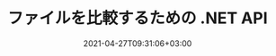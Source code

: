 ---
############################# Static ############################
layout: "product"
date: 2021-04-27T09:31:06+03:00
draft: false

product: "Comparison"
product_tag: "comparison"
platform: ".NET"
platform_tag: "net"

############################# Head ############################
head_title: "C# .NET ドキュメント比較 API | PDF Word Excel Web とテキストの比較と結合"
head_description: "C# .NET ドキュメント比較 API。 PDF Word DOC DOCX、Excel スプレッドシート、PPT、PPTX、HTML、EMLX MSG、VSDX、DXF DWG および画像ファイル形式を比較および結合します。"

############################# Header ############################
title: "ファイルを比較するための .NET API"
description: ".NET Document Comparison API を使用してアプリケーションを開発し、ファイルのコンテンツとスタイルの違いをチェックして比較します。"
button:
    enable: true
    icon: "fas fa-arrow-down"
    label: "無料トライアルをダウンロード"
    link: "https://downloads.groupdocs.com/comparison/net"

############################# SubMenu ############################
submenu:
    enable: true
    
    left:
        img_alt: "GroupDocs.Comparison for .NET"
        image: "https://www.groupdocs.cloud/templates/groupdocs/images/product-logos/groupdocs-comparison-net.png"
        product: "GroupDocs.Comparison"
        platform: ".NET"

    middle:
        button:
            # button loop
            - link: "#overview"
              text: "概要"

            # button loop
            - link: "#features"
              text: "特徴"

            # button loop
            - link: "#support"
              text: "サポート"

            # button loop
            - link: "https://products.groupdocs.app/comparison"
              text: "ライブデモ"

            # button loop
            - link: "https://purchase.groupdocs.com/pricing/comparison/net"
              text: "価格設定"

    right:
        link_download: "https://downloads.groupdocs.com/comparison"
        link_learn: "https://docs.groupdocs.com/comparison/net/"
        link_buy: "https://purchase.groupdocs.com"

############################# Overview ############################
overview:
    enable: true
    example_image: "/comparison/comparison-example.webp"
    content: |
      
    more_overview:
      # more_overview_loop
      - title: "GroupDocs.Comparison for .NETとは何ですか"
        content: "GroupDocs.Comparison for .NET API は、C#、ASP.NET、または .NET ソフトウェア プラットフォームに関連するその他のテクノロジで、同じ形式または異なる形式のドキュメント間の差異を検索および強調表示するアプリケーションを作成するときにすぐに使用できる、高速で信頼性の高いソリューションです。"

      # more_overview_loop
      - title: "サポートされている形式"
        content: "GroupDocs.Comparison ライブラリは、PDF、HTML、電子メール Outlook、Microsoft Office Word ドキュメント、Excel スプレッドシート、PowerPoint プレゼンテーション、OneNote、Visio 図、テキスト、png などの一般的な画像およびドキュメント形式間のコンテンツとテキスト スタイルの両方の違いの検出をサポートします。 、gif、bmp 画像、その他数百の形式に対応しています。"
        
      # more_overview_loop
      - title: "比較機能"
        content: "比較を実行すると、単語、段落、表、グラフの内容とそのスタイルの変更を検出でき、相違点、それらの数とタイプの所属の概要をリストした比較文書が提供されます。 GroupDocs.Comparison for .NET は、ソース ドキュメントに関する基本情報を簡単に抽出し、ファイルまたはデータ ストリームを通じて、パスワードで保護され暗号化されたさまざまな形式の単純なドキュメントを比較および保存できます。"
        
      # more_overview_loop
      - title: "ドキュメントと例"
        content: "さまざまなプラットフォームでの比較ライブラリの使用に関するコード例付きのドキュメントがすでにたくさんあるため、アプリケーションで .NET API の GroupDocs.Comparison を使用する方法について難しく考える必要はありません。"
        
      # more_overview_loop
      - title: "互換性"
        content: "GroupDocs.Comparison for .NET を使用すると、.NET プラットフォームを対象とした任意の開発環境でアプリケーションを作成できます。すべての .NET ベースの言語と互換性があり、Mono または .NET フレームワーク (.NET Core を含む) をインストールできる一般的なオペレーティング システム (Windows、Linux、MacOS) をサポートしています。"
    examples:
      enable: true
      
    more_feature:
      # more_feature_loop
      - title: ".NET APIを使用してドキュメントを簡単に比較"
        content: |
          GroupDocs.Comparison for .NET API は、ファイルを比較するための簡単かつ効率的な方法を提供します。以下は、C# を使用して 2 つの DOCX ドキュメントを比較する方法を示す例です。  

          ```cs
          // 比較するソース ファイルとターゲット ファイル
          string source = @"source.docx";
          string target = @"target.docx";
          Comparer comparer = new Comparer();
          // 2 つの文書を比較する
          ICompareResult result = comparer.Compare(source, target, new ComparisonSettings());
          ```
      # more_feature_loop
      - title: "比較の詳細レベルを選択してください"
        content: "GroupDocs.Comparison for .NET を使用すると、ドキュメントを比較する範囲を指定できます。低 (イメージング グリッド = 50 の精度でテキストを単語ごとに比較)、中 (イメージング グリッド = 100 の精度でテキストを 1 文字ずつ比較)、または高 (イメージング グリッド = の精度でテキストを 1 文字ずつ比較) から選択できます。 150）。"

      # more_feature_loop
      - title: "テキストスタイル比較のサポート"
        content: |
          GroupDocs.Comparison for .NET はテキスト スタイルを比較する機能を提供します。  

          文書の単語や文字を比較する際、フォント名、フォント サイズ、フォントの色、フォント スタイル (太字、斜体、下線、小文字、ハイパーリンク)、および下線の色 (該当する場合) を比較して相違点を見つけることができます。  

          段落を比較する際、段落の配置、インデント (左インデント、右インデント)、段落間隔 (後のスペース、前のスペース)、最初の行のインデント、行間隔などのスタイルを比較できます。  

          GroupDocs.Comparison for .NET は、該当する場合、フッターの距離、ページの高さと方向、余白 (左、右、上、下)、境界線の幅、境界線の色など、ページの他のセクションの比較もサポートします。  
      
    tabs:
      enable: true
      
      ## TAB ONE ##
      tab_one:
        description: |
          以下は、GroupDocs.Comparison for .NET の概要です。
      
        right:
          enable: true
          icon: "fab fa-html5"
          title: "概要"
          content: |
            * 文書の比較
            * HTML ファイルの比較
            * PDFの比較
            * 図の比較
            * ファイルの内容を比較
            * テキストスタイルの比較
      
      ## TAB TWO ##
      tab_two:
        description: |
          GroupDocs.Comparison for .NET は、Microsoft Office、PDF、画像、その他多くの一般的な [ドキュメント ファイル形式](https://docs.groupdocs.com/comparison/net/supported-document-formats/) をすべてサポートしています。 。
        left:
          enable: true
          table:
            # table loop
            - title: "Microsoft Office"
              content: |
                * **Word:** [DOC](https://products.groupdocs.com/comparison/net/doc/), [DOCX](https://products.groupdocs.com/comparison/net/docx/), [DOCM](https://products.groupdocs.com/comparison/net/docm/), [DOT](https://products.groupdocs.com/comparison/net/dot/), [DOTX](https://products.groupdocs.com/comparison/net/dotx/), [DOTM](https://products.groupdocs.com/comparison/net/dotm/), [RTF](https://products.groupdocs.com/comparison/net/rtf/), [TXT](https://products.groupdocs.com/comparison/net/txt/)
                * **Excel:** [XLS](https://products.groupdocs.com/comparison/net/xls/), [XLSX](https://products.groupdocs.com/comparison/net/xlsx/), [XLSM](https://products.groupdocs.com/comparison/net/xlsm/), [XLSB](https://products.groupdocs.com/comparison/net/xlsb/), [XLTM](https://products.groupdocs.com/comparison/net/xltm/), [XLT](https://products.groupdocs.com/comparison/net/xlt/), [XLTM](https://products.groupdocs.com/comparison/net/xltm/), [XLTX](https://products.groupdocs.com/comparison/net/xltx/), [XLAM](https://products.groupdocs.com/comparison/net/xlam/), [SXC](https://products.groupdocs.com/comparison/net/sxc/), [SpreadsheetML](https://products.groupdocs.com/comparison/net/xml/)
                * **PowerPoint:** [PPT](https://products.groupdocs.com/comparison/net/ppt/), [PPTX](https://products.groupdocs.com/comparison/net/pptx/), [PPS](https://products.groupdocs.com/comparison/net/pps/), [PPSX](https://products.groupdocs.com/comparison/net/ppsx/), [PPSM](https://products.groupdocs.com/comparison/net/ppsm/), [POT](https://products.groupdocs.com/comparison/net/pot/), [POTM](https://products.groupdocs.com/comparison/net/potm/), [POTX](https://products.groupdocs.com/comparison/net/potx/), [PPTM](https://products.groupdocs.com/comparison/net/pptm/)
                * **Visio:** [VSD](https://products.groupdocs.com/comparison/net/vsd/), [VDX](https://products.groupdocs.com/comparison/net/vdx/), [VSS](https://products.groupdocs.com/comparison/net/vss/), [VSSX](https://products.groupdocs.com/comparison/net/vssx/), [VSX](https://products.groupdocs.com/comparison/net/vsx/), [VST](https://products.groupdocs.com/comparison/net/vst/), [VSTX](https://products.groupdocs.com/comparison/net/vstx/), [VTX](https://products.groupdocs.com/comparison/net/vtx/), [VSDX](https://products.groupdocs.com/comparison/net/vsdx/), [VDW](https://products.groupdocs.com/comparison/net/vdw/), [VSTM](https://products.groupdocs.com/comparison/net/vstm/), [VSSM](https://products.groupdocs.com/comparison/net/vssm/), [VSDM](https://products.groupdocs.com/comparison/net/vsdm/)
                * **Outlook:** [MSG](https://products.groupdocs.com/comparison/net/msg/), [EML](https://products.groupdocs.com/comparison/net/eml/), [EMLX](https://products.groupdocs.com/comparison/net/emlx/), [PST](https://products.groupdocs.com/comparison/net/pst/), [OST](https://products.groupdocs.com/comparison/net/ost/)
                * **OneNote:** [ONE](https://products.groupdocs.com/comparison/net/one/)

        right:
          enable: true
          table:
            # table loop
            - title: "その他の形式"
              content: |
                * **プログラミング言語**: [CS](https://products.groupdocs.com/comparison/net/cs/), [Java](https://products.groupdocs.com/comparison/net/java/), [CPP](https://products.groupdocs.com/comparison/net/cpp/), [JS](https://products.groupdocs.com/comparison/net/js/), [PY](https://products.groupdocs.com/comparison/net/py/), [RB](https://products.groupdocs.com/comparison/net/rb/), [PL](https://products.groupdocs.com/comparison/net/pl/), [ASM](https://products.groupdocs.com/comparison/net/asm/), [GROOVY](https://products.groupdocs.com/comparison/net/groovy/), [JSON](https://products.groupdocs.com/comparison/net/json/), [PHP](https://products.groupdocs.com/comparison/net/php/), [SQL](https://products.groupdocs.com/comparison/net/sql/), [LOG](https://products.groupdocs.com/comparison/net/log/), [DIFF](https://products.groupdocs.com/comparison/net/diff/), [LESS](https://products.groupdocs.com/comparison/net/less/), [SCALA](https://products.groupdocs.com/comparison/net/scala/)
                * **OpenDocument**: [ODT](https://products.groupdocs.com/comparison/net/odt/), [OTT](https://products.groupdocs.com/comparison/net/ott/), [ODS](https://products.groupdocs.com/comparison/net/ods/), [ODP](https://products.groupdocs.com/comparison/net/odp/), [OTP](https://products.groupdocs.com/comparison/net/otp/)
                * **Portable**: [PDF](https://products.groupdocs.com/comparison/net/pdf/), [MOBI](https://products.groupdocs.com/comparison/net/mobi/)
                * **AutoCAD**: [DXF](https://products.groupdocs.com/comparison/net/dxf/), [DWG](https://products.groupdocs.com/comparison/net/dwg/)
                * **Email**: [EML](https://products.groupdocs.com/comparison/net/eml/), [EMLX](https://products.groupdocs.com/comparison/net/emlx/), [MSG](https://products.groupdocs.com/comparison/net/msg/)
                * **Images**: [JPEG](https://products.groupdocs.com/comparison/net/jpeg/), [BMP](https://products.groupdocs.com/comparison/net/bmp/), [PNG](https://products.groupdocs.com/comparison/net/png/), [GIF](https://products.groupdocs.com/comparison/net/gif/), [DCM](https://products.groupdocs.com/comparison/net/dcm/), [DICOM](https://products.groupdocs.com/comparison/net/dicom/), [DjVu](https://products.groupdocs.com/comparison/net/djvu/)
                * **Web**: [HTM](https://products.groupdocs.com/comparison/net/htm/), [HTML](https://products.groupdocs.com/comparison/net/html/), [MHTML](https://products.groupdocs.com/comparison/net/mhtml/)
                * **Text**: [TXT](https://products.groupdocs.com/comparison/net/txt/)

      ## TAB THREE ##
      tab_three:
        description: |
          GroupDocs.Comparison for .NET は、次のオペレーティング システム、フレームワーク、パッケージ マネージャーをサポートしています。
      
        left:
          enable: true
          table:
            # table loop
            - icon: "fab fa-windows"
              title: "オペレーティングシステム"
              content: |
                * Windows Desktop
                * Windows Server
                * Windows Azure
                * Linux
                * MacOS

            # table loop
            - icon: "fas fa-code"
              title: "サポートされているフレームワーク"
              content: |
                * .NET Framework 2.0 以上
                * Mono Framework 1.2 以上
                * .NET Standard 2.0
                * .NET Core 2.0

        right:
          enable: true
          table:
            # table loop
            - icon: "fas fa-box"
              title: "パッケージマネージャー"
              content: |
                * NuGet

            # table loop
            - icon: "fas fa-tools"
              title: "開発環境"
              content: |
                * Microsoft Visual Studio
                * Xamarin.Android
                * Xamarin.IOS
                * Xamarin.Mac
                * MonoDevelop

############################# Features ############################
features:
    enable: true
    title: "GroupDocs.Comparison for .NET の機能"

    feature:
      # feature loop
      - icon: "fas fa-copy"
        content: "[コンテンツとフォント スタイルの違いを特定する](https://docs.groupdocs.com/comparison/net/compare-documents/)"

      # feature loop
      - icon: "fas fa-eye"
        content: "[ファイル比較後に見つかったすべての相違点の要約レポートを保存する](https://docs.groupdocs.com/comparison/net/get-extended-information-on-the-summary-page/)"

      # feature loop
      - icon: "fas fa-bolt"
        content: "[差異を分析した後に変更を適用または拒否し、結果のファイルをエクスポートする](https://docs.groupdocs.com/comparison/net/accept-or-reject-detected-changes/)"
      
      # feature loop
      - icon: "fas fa-file-powerpoint"
        content: "[Word ファイルの比較中の Microsoft Word の「変更の追跡」機能のサポート](https://docs.groupdocs.com/comparison/net/show-revisions/)"

      # feature loop
      - icon: "fas fa-code"
        content: "[比較されている各ドキュメントからの変更を独自に特定](https://docs.groupdocs.com/comparison/net/get-list-of-changes/)"

      # feature loop
      - icon: "fas fa-cloud"
        content: "[ストリーム経由でドキュメントを読み取り、送信する](https://docs.groupdocs.com/comparison/net/load-file-from-stream/)"

      # feature loop
      - icon: "fas fa-remove-format"
        content: "[従量制ライセンス – API 使用量に応じた課金](https://docs.groupdocs.com/comparison/net/licensing-and-evaluation-limitations/)"

      # feature loop
      - icon: "fas fa-comment-slash"
        content: "[複数のソースドキュメントと単一のターゲットドキュメントを比較する](https://docs.groupdocs.com/comparison/net/compare-multiple-documents/)"

      # feature loop
      - icon: "fas fa-location-arrow"
        content: "[Word ファイルの特定のページを相互に比較 – 単一の Word 文書内のすべての変更を受け入れるか拒否する](https://docs.groupdocs.com/comparison/net/accept-or-reject-detected-changes/)"

      # feature loop
      - icon: "fas fa-border-all"
        content: "[最大 3 つの Word 文書を結合し、Word ファイルで使用されている数式を比較します](https://docs.groupdocs.com/comparison/net/how-to-merge-source-code-files/)"

      # feature loop
      - icon: "fas fa-wrench"
        content: "[filePath からドキュメントに関する情報を取得する](https://docs.groupdocs.com/comparison/net/get-file-info/)"

      # feature loop
      - icon: "fas fa-columns"
        content: "[HTML比較結果を画像として保存](https://docs.groupdocs.com/comparison/net/generate-document-pages-preview/)"

      # feature loop
      - icon: "fas fa-file-word"
        content: "[削除されたコンテンツを表示または非表示にするオプション](https://docs.groupdocs.com/comparison/net/show-gap-lines/)"

      # feature loop
      - icon: "fas fa-envelope"
        content: "[ドキュメントのスタイル比較をオンまたはオフにするオプション](https://docs.groupdocs.com/comparison/net/how-to-select-options-for-flexible-comparing/)"

      # feature loop
      - icon: "fas fa-print"
        content: "[比較ドキュメント内の挿入、削除、およびスタイル変更項目をマークする文字列を指定する](https://docs.groupdocs.com/comparison/net/customize-changes-styles/)"

      # feature loop
      - icon: "fas fa-file-archive"
        content: "[単語の区切り文字とフォントの色を指定して比較するテキストのスタイルを設定する](https://docs.groupdocs.com/comparison/net/customize-changes-styles/)"

      # feature loop
      - icon: "fas fa-lock"
        content: "[PDF、Word、PowerPointのスライドと図の変更の正確な座標を計算](https://docs.groupdocs.com/comparison/net/get-changes-coordinates/)"

      # feature loop
      - icon: "fas fa-file-code"
        content: "[パスワードで保護されたファイルを比較する](https://docs.groupdocs.com/comparison/net/how-to-compare-password-protected-files/)"
      
      # feature loop
      - icon: "fas fa-fill-drip"
        content: "[スプレッドシートのグラフ タイトルを比較 – 結果のセル ファイルにグラフを生成](https://docs.groupdocs.com/comparison/net/how-to-compare-spreadsheet-or-tables/)"

      # feature loop
      - icon: "fas fa-file-excel"
        content: "[Cells ドキュメントの結果ファイル内のオートシェイプのサイズを自動調整します](https://docs.groupdocs.com/comparison/net/how-to-compare-spreadsheet-or-tables/)"

      # feature loop
      - icon: "fas fa-heading"
        content: "[詳細な概要ページにアクセスして、ソース ドキュメント ファイルとターゲット ドキュメント ファイル間の変更を検出する](https://docs.groupdocs.com/comparison/net/get-extended-information-on-the-summary-page/)"

      # feature loop
      - icon: "fas fa-project-diagram"
        content: "[最も人気のあるプログラミングおよびスクリプト言語ファイルを比較する](https://docs.groupdocs.com/comparison/net/get-supported-document-formats/)"

      # feature loop
      - icon: "fas fa-cube"
        content: "[複数（2 つ以上）の PDF、Word、Excel、図、電子メール、テキスト、OneNote ドキュメントを比較](https://docs.groupdocs.com/comparison/net/compare-multiple-documents-with-specific-compare-settings/)"

      # feature loop
      - icon: "fab fa-uncharted"
        content: "[サポートされているファイル形式のヘッダーとフッターを比較](https://docs.groupdocs.com/comparison/net/how-to-select-options-for-flexible-comparing/)"

      # feature loop
      - icon: "fab fa-uncharted"
        content: "[Word ドキュメント形式のブックマーク、変数、カスタム プロパティを比較する](https://docs.groupdocs.com/comparison/net/compare-bookmarks-in-word/)"

############################# Support ############################
support:
    enable: true

############################# Solutions ############################
solutions:
    enable: true
    title: "GroupDocs.Comparison は、他の一般的な開発環境向けのドキュメント表示 API を提供します"

    solution:
        # solution loop
        - img_alt: "GroupDocs.Comparison for Java"
          image: "https://www.groupdocs.cloud/templates/groupdocs/images/product-logos/groupdocs-comparison-java.png"
          product: "GroupDocs.Comparison"
          platform: "Java"
          link: "/comparison/java/"

############################# Back to top ###############################
back_to_top:
  enable: true
---